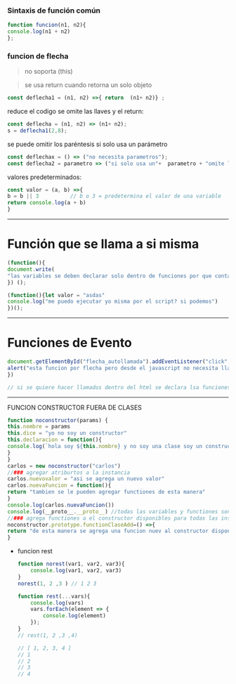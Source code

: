 ### Sintaxis de función común

```jsx
function funcion(n1, n2){
console.log(n1 + n2)
};
```

### funcion de flecha

> no soporta (this)
> 

> se usa return cuando retorna un solo objeto
> 

```jsx
const deflecha1 = (n1, n2) =>{ return  (n1+ n2)} ;
```

reduce el codigo se omite las llaves y el return:

```jsx
const deflecha = (n1, n2) => (n1+ n2);
s = deflecha1(2,8);

```

se puede omitir los paréntesis si solo usa un parámetro

```jsx
const deflechax = () => ("no necesita parametros");
const deflecha2 = parametro => ("si solo usa un"+  parametro + "omite los parentesis");

```

valores predeterminados:

```jsx
const valor = (a, b) =>{
b = b || 3          // b o 3 = predetermina el valor de una variable
return console.log(a + b)
}
```

---

# Función que se llama a si misma

```jsx
(function(){
document.write(
"las variables se deben declarar solo dentro de funciones por que contaminan todo el script global <br>")
}) ();
```

```jsx
(function(){let valor = "asdas"
console.log("me puedo ejecutar yo misma por el script? si podemos")
})();
```

---

# Funciones de Evento

```jsx
document.getElementById("flecha_autollamada").addEventListener("click", () => {
alert("esta funcion por flecha pero desde el javascript no necesita llamarse a si misma")
})

// si se quiere hacer llamados dentro del html se declara lsa funciones en funciones CLOSURE que se llaman a si mismas
```

---

FUNCION CONSTRUCTOR FUERA DE CLASES

```jsx
function noconstructor(params) {
this.nombre = params
this.dice = "yo no soy un constructor"
this.declaracion = function(){
console.log(`hola soy ${this.nombre} y no soy una clase soy un constructor fuera de una clase`)
}
}
carlos = new noconstructor("carlos")
//### agregar atriburtos a la instancia
carlos.nuevovalor = "asi se agrega un nuevo valor"
carlos.nuevaFuncion = function(){
return "tambien se le pueden agregar functiones de esta manera"
}
console.log(carlos.nuevaFuncion())
console.log(__proto__.__proto__) //todas las variables y functiones son __proto__
//### agrega functiones a el constructor disponibles para todas las instancias
noconstructor.prototype.functionClaseAdd=() =>{
return "de esta manera se agrega una funcion nuev al constructor disponible para todas las instancias"
}
```

- funcion rest
    
    
    ```jsx
    function norest(var1, var2, var3){
        console.log(var1, var2, var3)
    }
    norest(1, 2 ,3 ) // 1 2 3 
    
    function rest(...vars){
        console.log(vars)
        vars.forEach(element => {
            console.log(element)
        });
    }
    // rest(1, 2 ,3 ,4)
    
    // [ 1, 2, 3, 4 ]
    // 1
    // 2
    // 3
    // 4
    ```